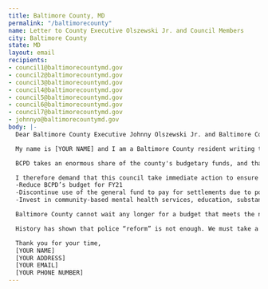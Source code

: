 ```yaml
---
title: Baltimore County, MD
permalink: "/baltimorecounty"
name: Letter to County Executive Olszewski Jr. and Council Members
city: Baltimore County
state: MD
layout: email
recipients:
- council1@baltimorecountymd.gov
- council2@baltimorecountymd.gov
- council3@baltimorecountymd.gov
- council4@baltimorecountymd.gov
- council5@baltimorecountymd.gov
- council6@baltimorecountymd.gov
- council7@baltimorecountymd.gov
- johnnyo@baltimorecountymd.gov
body: |-
  Dear Baltimore County Executive Johnny Olszewski Jr. and Baltimore County Council Members ,

  My name is [YOUR NAME] and I am a Baltimore County resident writing to urge you to defund BCPD. I demand that the Baltimore County Council begin meaningfully defunding the Baltimore County Police Department and re-allocate those funds to programs proven to more effectively promote a safe and equitable community such as community-based mental health services, substance abuse treatment services, and affordable housing programs. I demand a budget that reflects the needs of Baltimore County residents.

  BCPD takes an enormous share of the county's budgetary funds, and that percentage has risen over the years. Looking at the most recent budget proposal, it can be shown that the budget allocation for BCPD has increased over 8% from FY19-FY20 [1][2] and is proposed to rise by almost 12% from FY20 to FY 21 [2][3], taking away desperately needed resources from essential county programs and services. Baltimore police budgets have risen even year, a total of 41% since 2009. Given all that is happening in Baltimore County, I believe these dollars could be better spent on education, community programs, and renovating schools in areas that desperately need it. Investing in small businesses owned by Black Americans and Latinx residents within this county will promote safety and bring the community together.

  I therefore demand that this council take immediate action to ensure the following:
  -Reduce BCPD’s budget for FY21
  -Discontinue use of the general fund to pay for settlements due to police murder, misconduct, and negligence
  -Invest in community-based mental health services, education, substance abuse treatment services, affordable housing programs, and underserved youth programs.

  Baltimore County cannot wait any longer for a budget that meets the needs of its residents. The only way to achieve this is to take immediate steps to Defund BCPD.

  History has shown that police “reform” is not enough. We must take a hard look at the ways that the current system in place fails to serve–and in fact actively harms–our community, and come together to reimagine the role of police in our county.

  Thank you for your time,
  [YOUR NAME]
  [YOUR ADDRESS]
  [YOUR EMAIL]
  [YOUR PHONE NUMBER]
---
```

